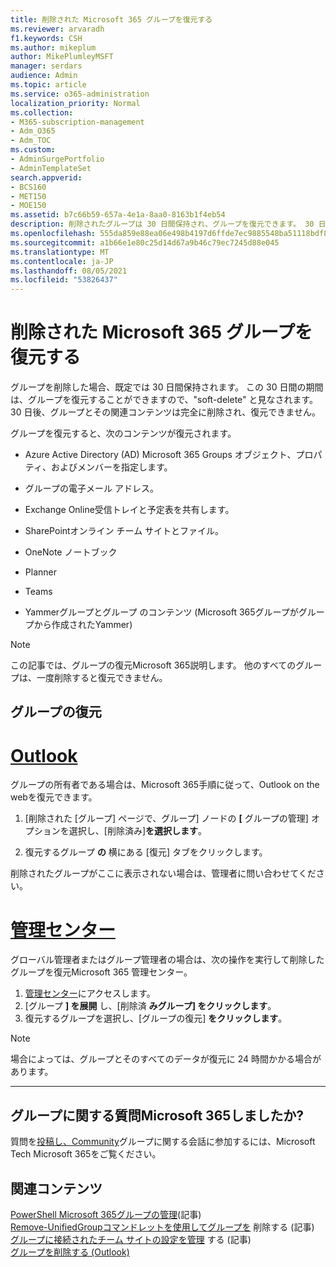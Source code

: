 ```yaml
---
title: 削除された Microsoft 365 グループを復元する
ms.reviewer: arvaradh
f1.keywords: CSH
ms.author: mikeplum
author: MikePlumleyMSFT
manager: serdars
audience: Admin
ms.topic: article
ms.service: o365-administration
localization_priority: Normal
ms.collection:
- M365-subscription-management
- Adm_O365
- Adm_TOC
ms.custom:
- AdminSurgePortfolio
- AdminTemplateSet
search.appverid:
- BCS160
- MET150
- MOE150
ms.assetid: b7c66b59-657a-4e1a-8aa0-8163b1f4eb54
description: 削除されたグループは 30 日間保持され、グループを復元できます。 30 日後、グループとそのコンテンツは完全に削除されます。
ms.openlocfilehash: 555da859e88ea06e498b4197d6ffde7ec9885548ba51118bdf8b41f618deb163
ms.sourcegitcommit: a1b66e1e80c25d14d67a9b46c79ec7245d88e045
ms.translationtype: MT
ms.contentlocale: ja-JP
ms.lasthandoff: 08/05/2021
ms.locfileid: "53826437"
---
```

# <a name="restore-a-deleted-microsoft-365-group"></a>削除された Microsoft 365 グループを復元する

グループを削除した場合、既定では 30 日間保持されます。 この 30 日間の期間は、グループを復元することができますので、"soft-delete" と見なされます。 30 日後、グループとその関連コンテンツは完全に削除され、復元できません。

グループを復元すると、次のコンテンツが復元されます。
  
- Azure Active Directory (AD) Microsoft 365 Groups オブジェクト、プロパティ、およびメンバーを指定します。
    
- グループの電子メール アドレス。
    
- Exchange Online受信トレイと予定表を共有します。
    
- SharePointオンライン チーム サイトとファイル。
    
- OneNote ノートブック
    
- Planner
    
- Teams

- Yammerグループとグループ のコンテンツ (Microsoft 365グループがグループから作成されたYammer)

> [!NOTE]
> この記事では、グループの復元Microsoft 365説明します。 他のすべてのグループは、一度削除すると復元できません。

## <a name="restore-a-group"></a>グループの復元

# <a name="outlook"></a>[Outlook](#tab/outlook)

グループの所有者である場合は、Microsoft 365手順に従って、Outlook on the webを復元できます。

1. [削除された [グループ] ページで、[](https://outlook.office.com/people/group/deleted)グループ] ノードの **[** グループの管理] オプションを選択し、[削除済み]**を選択します**。

2. 復元するグループ **の** 横にある [復元] タブをクリックします。

削除されたグループがここに表示されない場合は、管理者に問い合わせてください。

# <a name="admin-center"></a>[管理センター](#tab/admin-center)

グローバル管理者またはグループ管理者の場合は、次の操作を実行して削除したグループを復元Microsoft 365 管理センター。

1. [管理センター](https://admin.microsoft.com)にアクセスします。
2. [グループ **] を展開** し、[削除済 **みグループ] をクリックします**。
3. 復元するグループを選択し、[グループの復元] **をクリックします**。

> [!NOTE]
> 場合によっては、グループとそのすべてのデータが復元に 24 時間かかる場合があります。 

---

## <a name="got-questions-about-microsoft-365-groups"></a>グループに関する質問Microsoft 365しましたか?

質問を[投稿し、Community](https://techcommunity.microsoft.com/t5/Office-365-Groups/ct-p/Office365Groups)グループに関する会話に参加するには、Microsoft Tech Microsoft 365をご覧ください。 
  
## <a name="related-content"></a>関連コンテンツ

[PowerShell Microsoft 365グループの管理](../../enterprise/manage-microsoft-365-groups-with-powershell.md)(記事)\
[Remove-UnifiedGroupコマンドレットを使用してグループを](/powershell/module/exchange/remove-unifiedgroup) 削除する (記事)\
[グループに接続されたチーム サイトの設定を管理](https://support.microsoft.com/office/8376034d-d0c7-446e-9178-6ab51c58df42) する (記事)\
[グループを削除する (Outlook)](https://support.microsoft.com/office/ca7f5a9e-ae4f-4cbe-a4bc-89c469d1726f)
